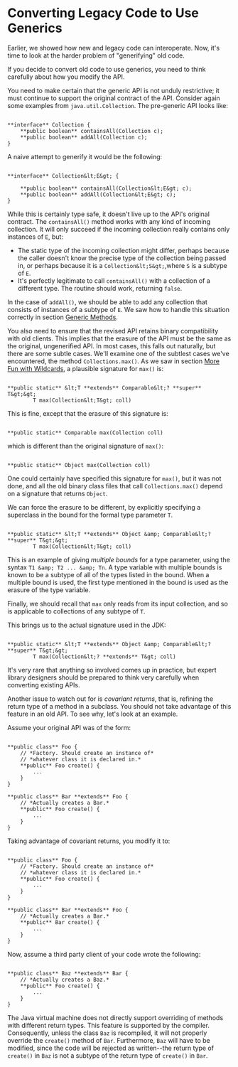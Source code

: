 
# Converting Legacy Code to Use Generics

Earlier, we showed how new and legacy code can interoperate. Now, it's time to look at the harder problem of "generifying" old code.

If you decide to convert old code to use generics, you need to think carefully about how you modify the API.

You need to make certain that the generic API is not unduly restrictive; it must continue to support the original contract of the API. Consider again some examples from `java.util.Collection`. The pre-generic API looks like:

```

**interface** Collection {
    **public boolean** containsAll(Collection c);
    **public boolean** addAll(Collection c);
}

```

A naive attempt to generify it would be the following:

```

**interface** Collection&lt;E&gt; {

    **public boolean** containsAll(Collection&lt;E&gt; c);
    **public boolean** addAll(Collection&lt;E&gt; c);
}

```

While this is certainly type safe, it doesn't live up to the API's original contract. The `containsAll()` method works with any kind of incoming collection. It will only succeed if the incoming collection really contains only instances of `E`, but:

- The static type of the incoming collection might differ, perhaps because the caller doesn't know the precise type of the collection being passed in, or perhaps because it is a `Collection&lt;S&gt;`,where `S` is a subtype of `E`.
- It's perfectly legitimate to call `containsAll()` with a collection of a different type. The routine should work, returning `false`.

In the case of `addAll()`, we should be able to add any collection that consists of instances of a subtype of `E`. We saw how to handle this situation correctly in section 
[Generic Methods](methods.html).

You also need to ensure that the revised API retains binary compatibility with old clients. This implies that the erasure of the API must be the same as the original, ungenerified API. In most cases, this falls out naturally, but there are some subtle cases. We'll examine one of the subtlest cases we've encountered, the method `Collections.max()`. As we saw in section 
[More Fun with Wildcards](morefun.html), a plausible signature for `max()` is:

```

**public static** &lt;T **extends** Comparable&lt;? **super** T&gt;&gt; 
        T max(Collection&lt;T&gt; coll)

```

This is fine, except that the erasure of this signature is:

```

**public static** Comparable max(Collection coll)

```

which is different than the original signature of `max()`:

```

**public static** Object max(Collection coll)

```

One could certainly have specified this signature for `max()`, but it was not done, and all the old binary class files that call `Collections.max()` depend on a signature that returns `Object`.

We can force the erasure to be different, by explicitly specifying a superclass in the bound for the formal type parameter `T`.

```

**public static** &lt;T **extends** Object &amp; Comparable&lt;? **super** T&gt;&gt; 
        T max(Collection&lt;T&gt; coll)

```

This is an example of giving *multiple bounds* for a type parameter, using the syntax `T1 &amp; T2 ... &amp; Tn`. A type variable with multiple bounds is known to be a subtype of all of the types listed in the bound. When a multiple bound is used, the first type mentioned in the bound is used as the erasure of the type variable.

Finally, we should recall that `max` only reads from its input collection, and so is applicable to collections of any subtype of `T`.

This brings us to the actual signature used in the JDK:

```

**public static** &lt;T **extends** Object &amp; Comparable&lt;? **super** T&gt;&gt; 
        T max(Collection&lt;? **extends** T&gt; coll)

```

It's very rare that anything so involved comes up in practice, but expert library designers should be prepared to think very carefully when converting existing APIs.

Another issue to watch out for is *covariant returns*, that is, refining the return type of a method in a subclass. You should not take advantage of this feature in an old API. To see why, let's look at an example.

Assume your original API was of the form:

```

**public class** Foo {
    // *Factory. Should create an instance of* 
    // *whatever class it is declared in.*
    **public** Foo create() {
        ...
    }
}

**public class** Bar **extends** Foo {
    // *Actually creates a Bar.*
    **public** Foo create() {
        ...
    }
}

```

Taking advantage of covariant returns, you modify it to:

```

**public class** Foo {
    // *Factory. Should create an instance of* 
    // *whatever class it is declared in.*
    **public** Foo create() {
        ...
    }
}

**public class** Bar **extends** Foo {
    // *Actually creates a Bar.*
    **public** Bar create() {
        ...
    }
}

```

Now, assume a third party client of your code wrote the following:

```

**public class** Baz **extends** Bar {
    // *Actually creates a Baz.*
    **public** Foo create() {
        ...
    }
}

```

The Java virtual machine does not directly support overriding of methods with different return types. This feature is supported by the compiler. Consequently, unless the class `Baz` is recompiled, it will not properly override the `create()` method of `Bar`. Furthermore, `Baz` will have to be modified, since the code will be rejected as written--the return type of `create()` in `Baz` is not a subtype of the return type of `create()` in `Bar`.
